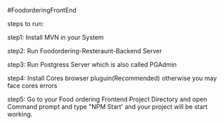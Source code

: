 #FoodorderingFrontEnd

steps to run:

step1: Install MVN in your System

step2: Run Foodordering-Resteraunt-Backend Server

step3: Run Postgress Server which is also called PGAdmin

step4: Install Cores browser pluguin(Recommended) otherwise you may face cores errors

step5: Go to your Food ordering Frontend Project Directory and open Command prompt and type "NPM Start' and your project will be start working.
